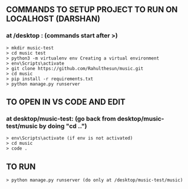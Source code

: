 ## COMMANDS TO SETUP PROJECT TO RUN ON LOCALHOST (DARSHAN)
### at /desktop : (commands start after >)
```
> mkdir music-test
> cd music test
> python3 -m virtualenv env Creating a virtual environment
> env\Scripts\activate
> git clone https://github.com/Rahulthesun/music.git
> cd music
> pip install -r requirements.txt
> python manage.py runserver
```

## TO OPEN IN VS CODE AND EDIT
### at desktop/music-test: (go back from desktop/music-test/music by doing "cd ..")

```
> env\Scripts\activate (if env is not activated)
> cd music
> code . 
```
## TO RUN
```
> python manage.py runserver (do only at /desktop/music-test/music)
```
